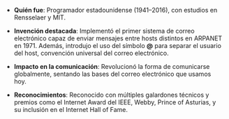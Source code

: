 - **Quién fue**: Programador estadounidense (1941–2016), con estudios en Rensselaer y MIT.
    
- **Invención destacada**: Implementó el primer sistema de correo electrónico capaz de enviar mensajes entre hosts distintos en ARPANET en 1971. Además, introdujo el uso del símbolo **@** para separar el usuario del host, convención universal del correo electrónico.
    
- **Impacto en la comunicación**: Revolucionó la forma de comunicarse globalmente, sentando las bases del correo electrónico que usamos hoy.
    
- **Reconocimientos**: Reconocido con múltiples galardones técnicos y premios como el Internet Award del IEEE, Webby, Prince of Asturias, y su inclusión en el Internet Hall of Fame.